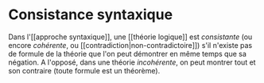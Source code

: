 # Consistance syntaxique

Dans l'[[approche syntaxique]], une [[théorie logique]] est _consistante_ (ou encore _cohérente_, ou [[contradiction|non-contradictoire]]) s'il n'existe pas de formule de la théorie que l'on peut démontrer en même temps que sa négation.
A l'opposé, dans une théorie _incohérente_, on peut montrer tout et son contraire (toute formule est un théorème).

